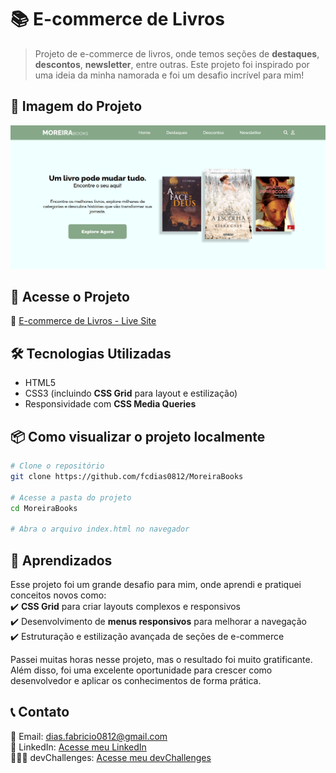 # 📚 E-commerce de Livros  

> Projeto de e-commerce de livros, onde temos seções de **destaques**, **descontos**, **newsletter**, entre outras. Este projeto foi inspirado por uma ideia da minha namorada e foi um desafio incrível para mim!  

## 📸 Imagem do Projeto  
![E-commerce de Livros](design.png)  

## 🔗 Acesse o Projeto  
🔗 [E-commerce de Livros - Live Site](https://moreirabooks.vercel.app/)   

## 🛠️ Tecnologias Utilizadas  
- HTML5  
- CSS3 (incluindo **CSS Grid** para layout e estilização)  
- Responsividade com **CSS Media Queries**  

## 📦 Como visualizar o projeto localmente  
```bash
# Clone o repositório
git clone https://github.com/fcdias0812/MoreiraBooks

# Acesse a pasta do projeto
cd MoreiraBooks

# Abra o arquivo index.html no navegador
```

## 🎯 Aprendizados  
Esse projeto foi um grande desafio para mim, onde aprendi e pratiquei conceitos novos como:  
✔️ **CSS Grid** para criar layouts complexos e responsivos  
✔️ Desenvolvimento de **menus responsivos** para melhorar a navegação  
✔️ Estruturação e estilização avançada de seções de e-commerce  

Passei muitas horas nesse projeto, mas o resultado foi muito gratificante. Além disso, foi uma excelente oportunidade para crescer como desenvolvedor e aplicar os conhecimentos de forma prática.

## 📞 Contato  
📧 Email: dias.fabricio0812@gmail.com  
💼 LinkedIn: [Acesse meu LinkedIn](https://www.linkedin.com/in/fcdias0812/)  
👨🏻‍💻 devChallenges: [Acesse meu devChallenges](https://devchallenges.io/profile/ddc059be-9eb4-40fb-b8cd-6f8dcd32b468)  
